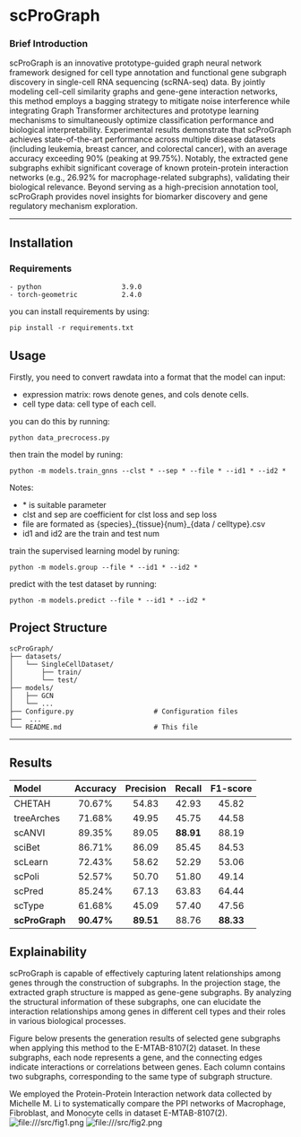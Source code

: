 # scProGraph  

### **Brief Introduction**  

scProGraph is an innovative prototype-guided graph neural network framework designed for cell type annotation and functional gene subgraph discovery in single-cell RNA sequencing (scRNA-seq) data. By jointly modeling cell-cell similarity graphs and gene-gene interaction networks, this method employs a bagging strategy to mitigate noise interference while integrating Graph Transformer architectures and prototype learning mechanisms to simultaneously optimize classification performance and biological interpretability. Experimental results demonstrate that scProGraph achieves state-of-the-art performance across multiple disease datasets (including leukemia, breast cancer, and colorectal cancer), with an average accuracy exceeding 90% (peaking at 99.75%). Notably, the extracted gene subgraphs exhibit significant coverage of known protein-protein interaction networks (e.g., 26.92% for macrophage-related subgraphs), validating their biological relevance. Beyond serving as a high-precision annotation tool, scProGraph provides novel insights for biomarker discovery and gene regulatory mechanism exploration.

---

##  **Installation**  
### Requirements 
```
- python                    3.9.0             
- torch-geometric           2.4.0
```
you can install requirements by using:
```
pip install -r requirements.txt 
```

##  **Usage**  

Firstly, you need to convert rawdata into a format that the model can input:
* expression matrix: rows denote genes, and cols denote cells.
* cell type data: cell type of each cell.

you can do this by running: 
```
python data_precrocess.py
```

then train the model by runing:
```
python -m models.train_gnns --clst * --sep * --file * --id1 * --id2 *
```

Notes:

* \* is suitable parameter
* clst and sep are coefficient for clst loss and sep loss
* file are formated as {species}\_{tissue}{num}\_{data / celltype}.csv
* id1 and id2 are the train and test num

train the supervised learning model by runing:
```
python -m models.group --file * --id1 * --id2 *
```

predict with the test dataset by running:
```
python -m models.predict --file * --id1 * --id2 *
```

##  **Project Structure** 
```
scProGraph/  
├── datasets/
│   └── SingleCellDataset/  
│       ├── train/    
│       └── test/  
├── models/
│   ├── GCN    
│   └── ...  
├── Configure.py                    # Configuration files
├──  ...
└── README.md                       # This file  
```

---

## Results


| Model          |  Accuracy   | Precision |   Recall    | F1-score  |
|:---------------|:-----------:|:---------:|:-----------:|:---------:|
| CHETAH         |   70.67%    |   54.83   |    42.93    |   45.82   |
| treeArches     |   71.68%    |   49.95   |    45.75    |   44.58   |
| scANVI         |   89.35%    |   89.05   |  **88.91**  |   88.19   |
| sciBet         |   86.71%    |   86.09   |    85.45    |   84.53   |
| scLearn        |   72.43%    |   58.62   |    52.29    |   53.06   |
| scPoli         |   52.57%    |   50.70   |    51.80    |   49.14   |
| scPred         |   85.24%    |   67.13   |    63.83    |   64.44   |
| scType         |   61.68%    |   45.09   |    57.40    |   47.56   |
| **scProGraph** | **90.47%**  | **89.51** |    88.76    | **88.33** |


## Explainability
scProGraph is capable of effectively capturing latent relationships among genes through the construction of subgraphs. In the projection stage, the extracted graph structure is mapped as gene-gene subgraphs. By analyzing the structural information of these subgraphs, one can elucidate the interaction relationships among genes in different cell types and their roles in various biological processes.


Figure below presents the generation results of selected gene subgraphs when applying this method to the E-MTAB-8107(2) dataset. In these subgraphs, each node represents a gene, and the connecting edges indicate interactions or correlations between genes. Each column contains two subgraphs, corresponding to the same type of subgraph structure.


We employed the Protein-Protein Interaction network data collected by Michelle M. Li to systematically compare the PPI networks of Macrophage, Fibroblast, and Monocyte cells in dataset E-MTAB-8107(2). 
![file:///src/fig1.png](https://github.com/SpadeK-x/scProGraph/blob/main/src/fig1.png)
![file:///src/fig2.png](https://github.com/SpadeK-x/scProGraph/blob/main/src/fig2.png)
